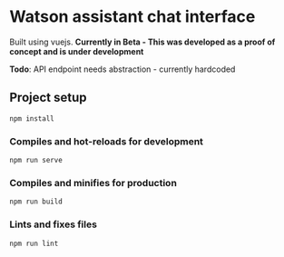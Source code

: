 # Watson assistant chat interface

  Built using vuejs.
  **Currently in Beta - This was developed as a proof of concept and is under development**

  **Todo**: API endpoint needs abstraction - currently hardcoded

## Project setup
```
npm install
```

### Compiles and hot-reloads for development
```
npm run serve
```

### Compiles and minifies for production
```
npm run build
```

### Lints and fixes files
```
npm run lint
```
